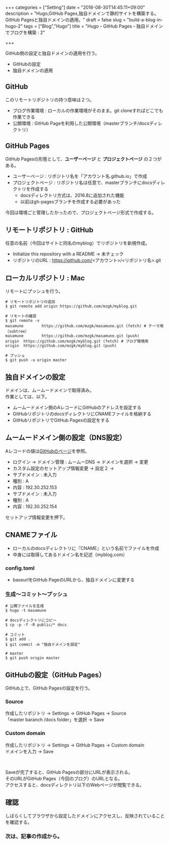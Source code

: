+++
categories = ["Setting"]
date = "2016-08-30T14:45:11+09:00"
description = "Hugo,GitHub Pages,独自ドメインで静的サイトを構築する。GitHub Pagesと独自ドメインの適用。"
draft = false
slug = "build-a-blog-in-hugo-2"
tags = ["Blog","Hugo"]
title = "Hugo・GitHub Pages・独自ドメインでブログを構築 : 2"

+++

GitHub側の設定と独自ドメインの適用を行う。

- GitHubの設定
- 独自ドメインの適用


## GitHub
このリモートリポジトリの持つ意味は２つ。

- ブログ作業環境 : ローカルの作業環境がそのまま。git cloneすればどこでも作業できる
- 公開環境 : GitHub Pageを利用した公開環境（masterブランチ/docsディレクトリ）


## GitHub Pages
GitHub Pagesの形態として、**ユーザーページ** と **プロジェクトページ** の２つがある。

- ユーザーページ : リポジトリ名を「アカウント名.github.io」で作成
- プロジェクトページ : リポジトリ名は任意で、masterブランチにdocsディレクトリを作成する
  - docsディレクトリ方式は、2016.8に追加された機能
  - 以前はgh-pagesブランチを作成する必要があった

今回は環境ごと管理したかったので、プロジェクトページ形式で作成する。


## リモートリポジトリ : GitHub
任意の名前（今回はサイトと同名のmyblog）でリポジトリを新規作成。  
- Initialize this repository with a README → 未チェック  
- リポジトリのURL : https://github.com/<アカウント>/<リポジトリ名>.git


## ローカルリポジトリ : Mac
リモートにプッシュを行う。
```@bash
# リモートリポジトリの追加
$ git remote add origin https://github.com/mzgk/myblog.git

# リモートの確認
$ git remote -v
masamune       	https://github.com/mzgk/masamune.git (fetch) # テーマ用（subtree）
masamune       	https://github.com/mzgk/masamune.git (push)
origin 	https://github.com/mzgk/myblog.git (fetch) # ブログ環境用
origin 	https://github.com/mzgk/myblog.git (push)

# プッシュ
$ git push -u origin master
```


## 独自ドメインの設定
ドメインは、ムームードメインで取得済み。  
作業としては、以下。  

- ムームードメイン側のAレコードにGitHubのアドレスを設定する
- GitHubリポジトリのdocsディレクトリにCNAMEファイルを格納する
- GitHubリポジトリでGitHub Pagesの設定をする

## ムームードメイン側の設定（DNS設定）
Aレコードの値は[GitHubのページ](https://help.github.com/articles/setting-up-an-apex-domain/#configuring-a-records-with-your-dns-provider)を参照。  

- ログイン -> ドメイン管理 : ムームーDNS -> ドメインを選択 -> 変更
- カスタム設定のセットアップ情報変更 -> 設定２ ->
- サブドメイン : 未入力
- 種別 : A
- 内容 : 192.30.252.153
- サブドメイン : 未入力
- 種別 : A
- 内容 : 192.30.252.154

セットアップ情報変更を押下。

## CNAMEファイル
- ローカルのdocsディレクトリに『CNAME』という名前でファイルを作成
- 中身には取得してあるドメイン名を記述（myblog.com）

### config.toml
- baseurlをGitHub PageのURLから、独自ドメインに変更する

### 生成〜コミット〜プッシュ
```@bash
# 公開ファイルを生成
$ hugo -t masamune

# docsディレクトリにコピー
$ cp -p -f -R public/* docs

# コミット
$ git add .
$ git commit -m "独自ドメインを設定"

# master
$ git push origin master
```


## GitHubの設定（GitHub Pages）
GitHub上で、GitHub Pagesの設定を行う。  
### Source
作成したリポジトリ → Settings → GitHub Pages → Source  
「master baranch /docs folder」を選択 → Save

### Custom domain
作成したリポジトリ → Settings → GitHub Pages → Custom domain  
ドメインを入力 → Save  

<br>

Saveが完了すると、GitHub Pagesの部分にURLが表示される。  
そのURLがGitHub Pages（今回のブログ）のURLとなる。  
アクセスすると、docsディレクトリ以下のWebページが閲覧できる。


## 確認
しばらくしてブラウザから設定したドメインにアクセスし、反映されていることを確認する。


### 次は、記事の作成から。
